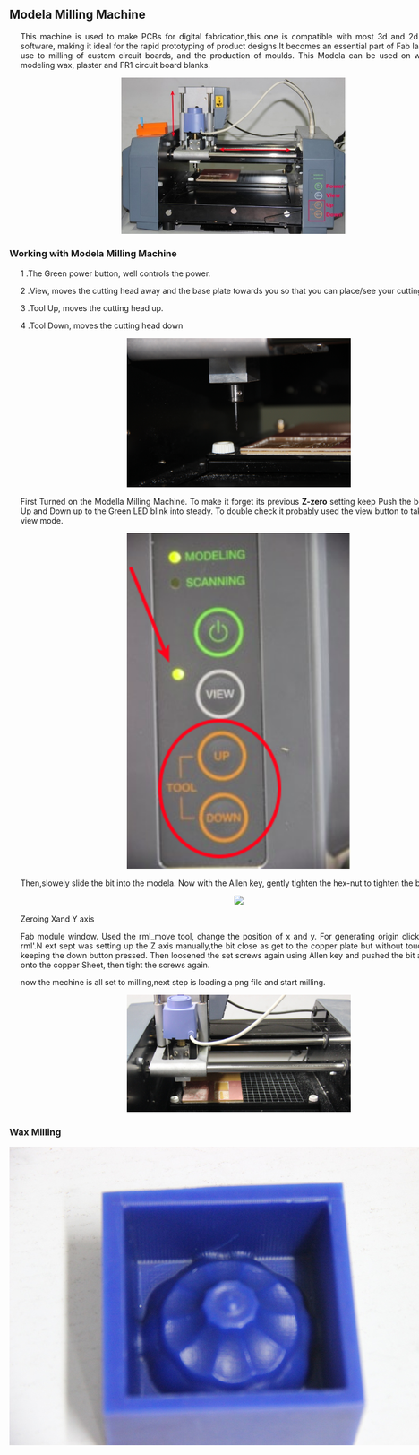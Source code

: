 <div style="width:800px;">

## Modela Milling Machine
<div align="justify" style="margin-left:2.5%" style="margin-right:3%">

This machine is used to make PCBs for digital fabrication,this one is compatible with most 3d and 2d authoring software, making it ideal for the rapid prototyping of product designs.It becomes an essential part of Fab lab as it can use to milling of custom circuit boards, and the production of moulds. This Modela can be used on wood, mdf, modeling wax, plaster and FR1 circuit board blanks.
</div>
<center><img src="img/modella_milling/m1.JPG" width="400"/></center>

### Working with Modela Milling Machine

<div align="justify" style="margin-left:2.5%" style="margin-right:3%">

1 .The Green power button, well controls the power.

2 .View, moves the cutting head away and the base plate towards you so that you can place/see your cutting surface.

3 .Tool Up, moves the cutting head up.

4 .Tool Down, moves the cutting head down

<center><img src="img/modella_milling/m2.JPG" width="400"/></center>

First Turned on the Modella Milling Machine. To make it forget its previous <b>Z-zero</b> setting keep Push the both Butten Up and Down up to the Green LED blink into steady. To double check it probably used the view button to take it out of view mode.

<center><img src="img/modella_milling/control.png" width="400"/></center>

Then,slowely slide the bit into the modela. Now with the Allen key, gently tighten the hex-nut to tighten the bit.

<center><img src="img/modella_milling/m3.JPG" width="400"/></center>

Zeroing Xand Y axis

Fab module window. Used the rml_move tool, change the position of x and y. For generating origin click on 'make rml'.N ext sept was setting up the Z axis manually,the bit close as get to the copper plate but without touching it by keeping the down button pressed. Then loosened the set screws again using Allen key and pushed the bit all the way onto the copper Sheet, then tight the screws again.

now the mechine is all set to milling,next step is loading a png file and start milling.

<center><img src="img/modella_milling/m4.JPG" width="400"/></center>
</div>

### Wax Milling

![](img/mould_cast/2.JPG)


</div>